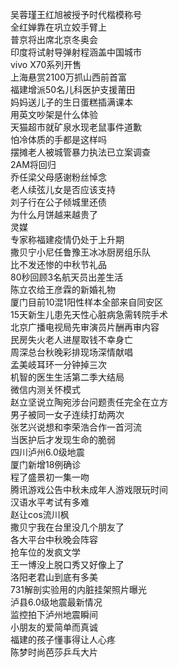 吴蓉瑾王红旭被授予时代楷模称号  
全红婵靠在巩立姣手臂上  
普京将出席北京冬奥会  
印度将试射导弹射程涵盖中国城市  
vivo X70系列开售  
上海悬赏2100万抓山西前首富  
福建增派50名儿科医护支援莆田  
妈妈送儿子的生日蛋糕插满课本  
用英文吵架是什么体验  
天猫超市就矿泉水现老鼠事件道歉  
怕冷体质的手都是这样吗  
摆摊老人被城管暴力执法已立案调查  
2AM将回归  
乔任梁父母感谢粉丝悼念  
老人续弦儿女是否应该支持  
刘子行在公子倾城里还债  
为什么月饼越来越贵了  
灵媒  
专家称福建疫情仍处于上升期  
撒贝宁小尼任鲁豫王冰冰厨房组乐队  
比不发还惨的中秋节礼品  
80秒回顾3名航天员出差生活  
陈立农给王彦霖的新婚礼物  
厦门目前10混1阳性样本全部来自同安区  
15天新生儿患先天性心脏病急需转院手术  
北京广播电视局先审演员片酬再审内容  
民房失火老人进屋取钱不幸身亡  
周深总台秋晚彩排现场深情献唱  
孟美岐耳环一分钟掉三次  
机智的医生生活第二季大结局  
微信内测关怀模式  
赵立坚说立陶宛涉台问题责任完全在立方  
男子被同一女子连续打劫两次  
张艺兴说想和李荣浩合作一首河流  
当医护后才发现生命的脆弱  
四川泸州6.0级地震  
厦门新增18例确诊  
程了盛景初一集一吻  
腾讯游戏公告中秋未成年人游戏限玩时间  
汉语水平考试有多难  
赵让cos流川枫  
撒贝宁我在台里没几个朋友了  
各大平台中秋晚会阵容  
抢车位的发疯文学  
王一博没上脱口秀又好像上了  
洛阳老君山到底有多美  
731解剖实验用的内脏挂架照片曝光  
泸县6.0级地震最新情况  
监控拍下泸州地震瞬间  
小朋友的爱简单而真诚  
福建的孩子懂事得让人心疼  
陈梦时尚芭莎乒乓大片  
